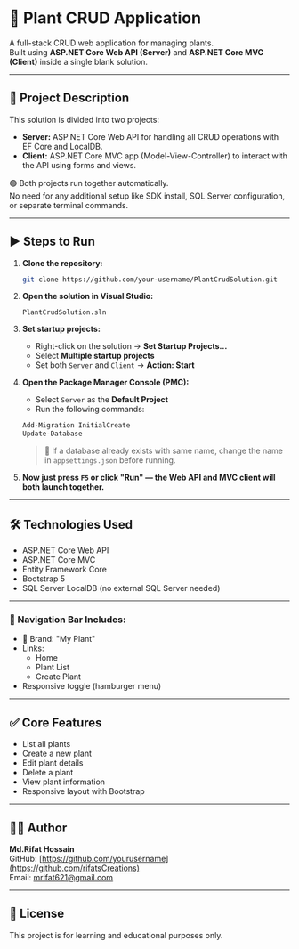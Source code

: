 # 🌿 Plant CRUD Application

A full-stack CRUD web application for managing plants.  
Built using **ASP.NET Core Web API (Server)** and **ASP.NET Core MVC (Client)** inside a single blank solution.

---

## 🧾 Project Description

This solution is divided into two projects:

- **Server:** ASP.NET Core Web API for handling all CRUD operations with EF Core and LocalDB.
- **Client:** ASP.NET Core MVC app (Model-View-Controller) to interact with the API using forms and views.

🟢 Both projects run together automatically.  
No need for any additional setup like SDK install, SQL Server configuration, or separate terminal commands.

---

## ▶️ Steps to Run

1. **Clone the repository:**

   ```bash
   git clone https://github.com/your-username/PlantCrudSolution.git
   ```

2. **Open the solution in Visual Studio:**

   ```
   PlantCrudSolution.sln
   ```

3. **Set startup projects:**

   - Right-click on the solution → **Set Startup Projects...**
   - Select **Multiple startup projects**
   - Set both `Server` and `Client` → **Action: Start**

4. **Open the Package Manager Console (PMC):**

   - Select `Server` as the **Default Project**
   - Run the following commands:

   ```powershell
   Add-Migration InitialCreate
   Update-Database
   ```

   > 📝 If a database already exists with same name, change the name in `appsettings.json` before running.

5. **Now just press `F5` or click "Run" — the Web API and MVC client will both launch together.**

---

## 🛠️ Technologies Used

- ASP.NET Core Web API
- ASP.NET Core MVC
- Entity Framework Core
- Bootstrap 5
- SQL Server LocalDB (no external SQL Server needed)

---

### 🔗 Navigation Bar Includes:

- 🌿 Brand: "My Plant"
- Links:
  - Home
  - Plant List
  - Create Plant
- Responsive toggle (hamburger menu)

---

## ✅ Core Features

- List all plants
- Create a new plant
- Edit plant details
- Delete a plant
- View plant information
- Responsive layout with Bootstrap

---

## 🧑‍💻 Author

**Md.Rifat Hossain**  
GitHub: [https://github.com/yourusername](https://github.com/rifatsCreations)  
Email: mrifat621@gmail.com

---

## 📝 License

This project is for learning and educational purposes only.
